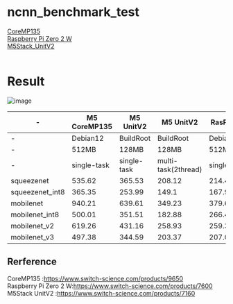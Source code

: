 # ncnn_benchmark_test

[CoreMP135](M5Stack_CoreMP135.md)<br>
[Raspberry Pi Zero 2 W](RaspberryPiZero2W.md)<br>
[M5Stack_UnitV2](M5Stack_UnitV2.md)<br>
<br>


# Result

![image](https://github.com/nnn112358/ncnn_benchmark_test/assets/27625496/b293548c-fbe4-4f45-954b-7495f8ae83b6)

|-|M5 CoreMP135|M5 UnitV2|M5 UnitV2|RasPi Zero 2 W|RasPi Zero 2 W|RasPi Zero 2 W|RasPi Zero 2 W|
|--|--|--|--|--|--|--|--|
|-|Debian12|BuildRoot|BuildRoot|Debian12(32Bit)|Debian12(32Bit)|Debian12(64Bit)|Debian12(64Bit)|
|-|512MB|128MB|128MB|512MB|512MB|512MB|512MB|
|-|single-task|single-task|multi-task(2thread)|single-task|multi-task(4thread)|single-task|multi-task(4thread)|
|squeezenet|535.62|365.53|208.12|214.49|105.87|164.25|95.22|
|squeezenet_int8|365.35|253.99|149.1|167.94|81.78|152.55|79.68|
|mobilenet|940.21|639.61|349.23|379.64|155.31|273.27|127.4|
|mobilenet_int8|500.01|351.51|182.88|266.41|83.53|226.1|78.81|
|mobilenet_v2|619.26|431.16|258.93|259.36|139.68|201.23|129.15|
|mobilenet_v3|497.38|344.59|203.37|207.05|106.74|163.21|98.33|


## Rerference

CoreMP135 :https://www.switch-science.com/products/9650  
Raspberry Pi Zero 2 W:https://www.switch-science.com/products/7600  
M5Stack UnitV2 :https://www.switch-science.com/products/7160

